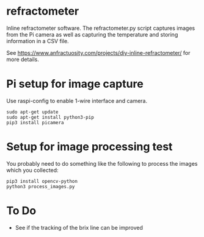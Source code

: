 # refractometer

Inline refractometer software.  The refractometer.py script captures images from the Pi camera
as well as capturing the temperature and storing information in a CSV file.

See https://www.anfractuosity.com/projects/diy-inline-refractometer/ for more details.

# Pi setup for image capture 

Use raspi-config to enable 1-wire interface and camera.

```
sudo apt-get update
sudo apt-get install python3-pip
pip3 install picamera
```

# Setup for image processing test

You probably need to do something like the following to process the images which you collected:

```
pip3 install opencv-python
python3 process_images.py
```
 
# To Do

* See if the tracking of the brix line can be improved
